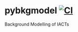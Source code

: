 # pybkgmodel [![CI](https://github.com/cta-observatory/pybkgmodel/actions/workflows/ci.yml/badge.svg)](https://github.com/cta-observatory/pybkgmodel/actions/workflows/ci.yml)
Background Modelling of IACTs
